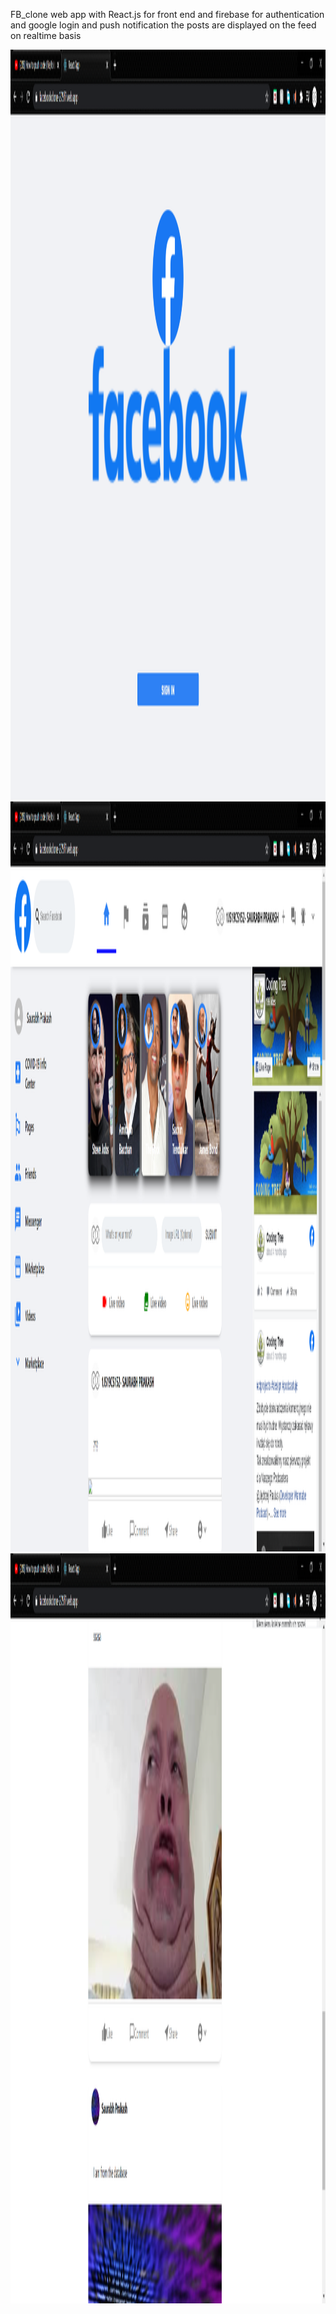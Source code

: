 FB_clone web app with React.js for front end and firebase for authentication and google login and push notification
the posts are displayed on the feed on realtime basis

<img src="https://github.com/Saurabh-crypto16/facebook_clone/blob/master/login%20page.png" width="800" height="1200" />

<img src="https://github.com/Saurabh-crypto16/facebook_clone/blob/master/ss1.png" width="800" height="1200" />

<img src="https://github.com/Saurabh-crypto16/facebook_clone/blob/master/ss2.png" width="800" height="1200" />
